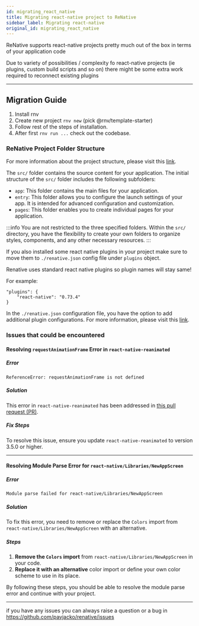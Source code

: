 ```yaml
---
id: migrating_react_native
title: Migrating react-native project to ReNative
sidebar_label: Migrating react-native
original_id: migrating_react_native
---
```


ReNative supports react-native projects pretty much out of the box in terms of your application code

Due to variety of possibilities / complexity fo react-native projects (ie plugins, custom build scripts and so on) there might be some extra work required to reconnect existing plugins

---

## Migration Guide

1. Install rnv
2. Create new project `rnv new` (pick @rnv/template-starter)
3. Follow rest of the steps of installation.
4. After first `rnv run ...` check out the codebase.

### ReNative Project Folder Structure
For more information about the project structure, please visit this <a href="/docs/overview/architecture#build-process">link</a>.

The `src/` folder contains the source content for your application. The initial structure of the `src/` folder includes the following subfolders:

-   `app`: This folder contains the main files for your application.
-   `entry`: This folder allows you to configure the launch settings of your app. It is intended for advanced configuration and customization.
-   `pages`: This folder enables you to create individual pages for your application.

:::info
You are not restricted to the three specified folders. Within the `src/` directory, you have the flexibility to create your own folders to organize styles, components, and any other necessary resources.
:::

If you also installed some react native plugins in your project make sure to move them to `./renative.json` config file under `plugins` object. 

Renative uses standard react native plugins so plugin names will stay same!

For example:

```
"plugins": {
    "react-native": "0.73.4"
}
```
In the `./renative.json` configuration file, you have the option to add additional plugin configurations. For more information, please visit this  <a href="/docs/concepts/plugins#custom-plugin-support">link</a>.

### Issues that could be encountered

#### Resolving `requestAnimationFrame` Error in `react-native-reanimated`
##### Error
```
ReferenceError: requestAnimationFrame is not defined
```
##### Solution
This error in `react-native-reanimated` has been addressed in [this pull request (PR)](https://github.com/software-mansion/react-native-reanimated/pull/4665).
##### Fix Steps
To resolve this issue, ensure you update `react-native-reanimated` to version 3.5.0 or higher.

---
#### Resolving Module Parse Error for `react-native/Libraries/NewAppScreen`

##### Error
```
Module parse failed for react-native/Libraries/NewAppScreen
```

##### Solution
To fix this error, you need to remove or replace the `Colors` import from `react-native/Libraries/NewAppScreen` with an alternative.

##### Steps
1. **Remove the `Colors` import** from `react-native/Libraries/NewAppScreen` in your code.
2. **Replace it with an alternative** color import or define your own color scheme to use in its place.

By following these steps, you should be able to resolve the module parse error and continue with your project.

---




if you have any issues you can always raise a question or a bug in https://github.com/pavjacko/renative/issues
